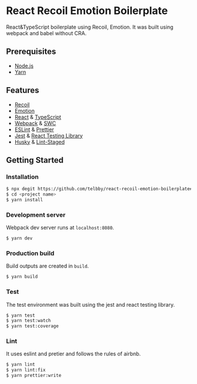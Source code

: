 # React Recoil Emotion Boilerplate

React&TypeScript boilerplate using Recoil, Emotion. It was built using webpack and babel without CRA.

## Prerequisites

- [Node.js](https://nodejs.org/)
- [Yarn](https://yarnpkg.com/)

## Features

- [Recoil](https://recoiljs.org/)
- [Emotion](https://emotion.sh/docs/introduction)
- [React](https://reactjs.org/) & [TypeScript](https://www.typescriptlang.org/)
- [Webpack](https://webpack.js.org/) & [SWC](https://swc.rs/)
- [ESLint](https://eslint.org/) & [Prettier](https://prettier.io/)
- [Jest](https://jestjs.io/) & [React Testing Library](https://testing-library.com/docs/react-testing-library/intro/)
- [Husky](https://typicode.github.io/husky/#/) & [Lint-Staged](https://github.com/okonet/lint-staged)

## Getting Started

### Installation

```bash
$ npx degit https://github.com/telbby/react-recoil-emotion-boilerplate#swc <project name>
$ cd <project name>
$ yarn install
```

### Development server

Webpack dev server runs at `localhost:8080`.

```bash
$ yarn dev
```

### Production build

Build outputs are created in `build`.

```bash
$ yarn build
```

### Test

The test environment was built using the jest and react testing library.

```bash
$ yarn test
$ yarn test:watch
$ yarn test:coverage
```

### Lint

It uses eslint and pretier and follows the rules of airbnb.

```bash
$ yarn lint
$ yarn lint:fix
$ yarn prettier:write
```
